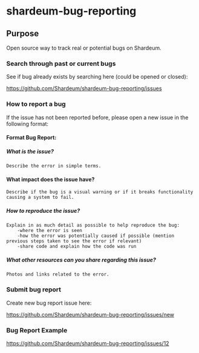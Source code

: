 # shardeum-bug-reporting

## Purpose

Open source way to track real or potential bugs on Shardeum.

### Search through past or current bugs

See if bug already exists by searching here (could be opened or closed): 

https://github.com/Shardeum/shardeum-bug-reporting/issues

### How to report a bug

If the issue has not been reported before, please open a new issue in the following format:

#### Format Bug Report:

##### What is the issue?

    Describe the error in simple terms. 
    
#### What impact does the issue have?

    Describe if the bug is a visual warning or if it breaks functionality causing a system to fail.

##### How to reproduce the issue? 

    Explain in as much detail as possible to help reproduce the bug:
        -where the error is seen
        -how the error was potentially caused if possible (mention previous steps taken to see the error if relevant)
        -share code and explain how the code was run

##### What other resources can you share regarding this issue?

    Photos and links related to the error.

### Submit bug report 

Create new bug report issue here:

https://github.com/Shardeum/shardeum-bug-reporting/issues/new

### Bug Report Example

https://github.com/Shardeum/shardeum-bug-reporting/issues/12
